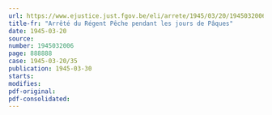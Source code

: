 ```yaml
---
url: https://www.ejustice.just.fgov.be/eli/arrete/1945/03/20/1945032006/justel
title-fr: "Arrêté du Régent Pêche pendant les jours de Pâques"
date: 1945-03-20
source:
number: 1945032006
page: 888888
case: 1945-03-20/35
publication: 1945-03-30
starts:
modifies:
pdf-original:
pdf-consolidated:
---
```


